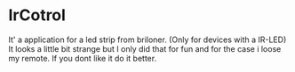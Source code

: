 # IrCotrol
It' a application for a led strip from briloner. (Only for devices with a IR-LED)
It looks a little bit strange but I only did that for fun and for the case i loose my remote. If you dont like it do it better.

